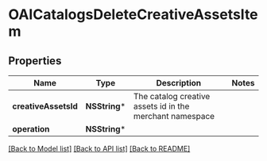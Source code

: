 # OAICatalogsDeleteCreativeAssetsItem

## Properties
Name | Type | Description | Notes
------------ | ------------- | ------------- | -------------
**creativeAssetsId** | **NSString*** | The catalog creative assets id in the merchant namespace | 
**operation** | **NSString*** |  | 

[[Back to Model list]](../README.md#documentation-for-models) [[Back to API list]](../README.md#documentation-for-api-endpoints) [[Back to README]](../README.md)


